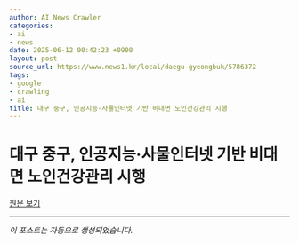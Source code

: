 ```yaml
---
author: AI News Crawler
categories:
- ai
- news
date: 2025-06-12 00:42:23 +0900
layout: post
source_url: https://www.news1.kr/local/daegu-gyeongbuk/5786372
tags:
- google
- crawling
- ai
title: 대구 중구, 인공지능·사물인터넷 기반 비대면 노인건강관리 시행
---
```


# 대구 중구, 인공지능·사물인터넷 기반 비대면 노인건강관리 시행

[원문 보기](https://www.news1.kr/local/daegu-gyeongbuk/5786372)

---
*이 포스트는 자동으로 생성되었습니다.*
